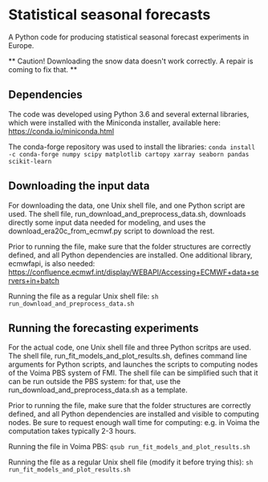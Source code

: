 # Statistical seasonal forecasts
A Python code for producing statistical seasonal forecast experiments in Europe.

** Caution! Downloading the snow data doesn't work correctly. A repair is coming to fix that. **

## Dependencies
The code was developed using Python 3.6 and several external libraries,
which were installed with the Miniconda installer, available here:
https://conda.io/miniconda.html

The conda-forge repository was used to install the libraries:
`conda install -c conda-forge numpy scipy matplotlib cartopy xarray seaborn pandas scikit-learn`

## Downloading the input data  
For downloading the data, one Unix shell file, and one Python script are used.
The shell file, run_download_and_preprocess_data.sh, downloads directly some input data 
needed for modeling, and uses the download_era20c_from_ecmwf.py script to download the rest.

Prior to running the file, make sure that the folder structures are correctly defined, and all
Python dependencies are installed. One additional library, ecmwfapi, is also needed:
https://confluence.ecmwf.int/display/WEBAPI/Accessing+ECMWF+data+servers+in+batch

Running the file as a regular Unix shell file:
`sh run_download_and_preprocess_data.sh`

## Running the forecasting experiments
For the actual code, one Unix shell file and three Python scritps are used.
The shell file, run_fit_models_and_plot_results.sh, defines command line arguments 
for Python scripts, and launches the scripts to computing nodes of the Voima PBS
system of FMI. The shell file can be simplified such that it can be run outside the PBS
system: for that, use the run_download_and_preprocess_data.sh as a template.

Prior to running the file, make sure that the folder structures are correctly defined, and all
Python dependencies are installed and visible to computing nodes. Be sure to request enough 
wall time for computing: e.g. in Voima the computation takes typically 2-3 hours.

Running the file in Voima PBS:
`qsub run_fit_models_and_plot_results.sh`

Running the file as a regular Unix shell file (modify it before trying this):
`sh run_fit_models_and_plot_results.sh`

